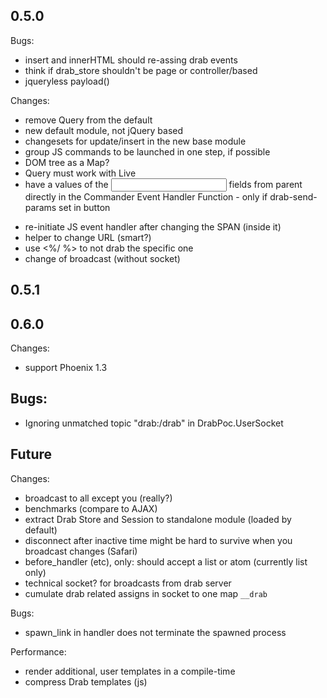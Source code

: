 
## 0.5.0
Bugs:
* insert and innerHTML should re-assing drab events
* think if drab_store shouldn't be page or controller/based
* jqueryless payload()

Changes:
* remove Query from the default
* new default module, not jQuery based
* changesets for update/insert in the new base module
* group JS commands to be launched in one step, if possible
* DOM tree as a Map?
* Query must work with Live
* have a values of the <input> fields from parent <form> directly in the Commander Event Handler Function - only if drab-send-params set in button
* re-initiate JS event handler after changing the SPAN (inside it)
* helper to change URL (smart?)
* use <%/ %> to not drab the specific one
* change of broadcast (without socket)


## 0.5.1


## 0.6.0
Changes:
* support Phoenix 1.3

## Bugs:
* Ignoring unmatched topic "drab:/drab" in DrabPoc.UserSocket

## Future
Changes:
* broadcast to all except you (really?)
* benchmarks (compare to AJAX)
* extract Drab Store and Session to standalone module (loaded by default)
* disconnect after inactive time might be hard to survive when you broadcast changes (Safari)
* before_handler (etc), only: should accept a list or atom (currently list only)
* technical socket? for broadcasts from drab server
* cumulate drab related assigns in socket to one map `__drab`

Bugs:
* spawn_link in handler does not terminate the spawned process

Performance:
* render additional, user templates in a compile-time
* compress Drab templates (js)
